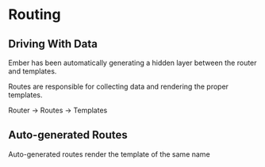 # Routing

## Driving With Data

Ember has been automatically generating a hidden layer between the router and templates.

Routes are responsible for collecting data and rendering the proper templates.

Router -> Routes -> Templates

## Auto-generated Routes

Auto-generated routes render the template of the same name

